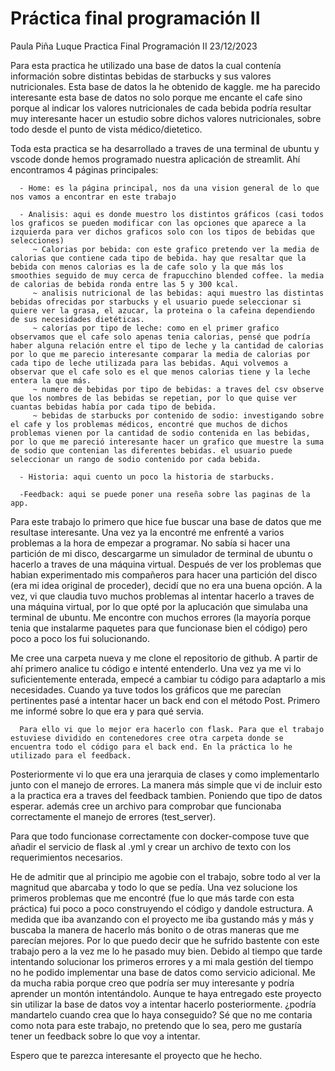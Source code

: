 # Práctica final programación II

   Paula Piña Luque
   Practica Final Programación II
   23/12/2023

   Para esta practica he utilizado una base de datos la cual contenía información sobre distintas bebidas de starbucks y sus valores nutricionales. Esta base de datos la he obtenido de kaggle. me ha parecido interesante esta base de datos no solo porque me encante el cafe sino porque al indicar los valores nutricionales de cada bebida podría resultar muy interesante hacer un estudio sobre dichos valores nutricionales, sobre todo desde el punto de vista médico/dietetico. 

   Toda esta practica se ha desarrollado a traves de una terminal de ubuntu y vscode donde hemos programado nuestra aplicación de streamlit. Ahí encontramos 4 páginas principales: 

      - Home: es la página principal, nos da una vision general de lo que nos vamos a encontrar en este trabajo

      - Analisis: aqui es donde muestro los distintos gráficos (casi todos los graficos se pueden modificar con las opciones que aparece a la izquierda para ver dichos graficos solo con los tipos de bebidas que selecciones)
         ~ Calorias por bebida: con este grafico pretendo ver la media de calorias que contiene cada tipo de bebida. hay que resaltar que la bebida con menos calorias es la de cafe solo y la que más los smoothies seguido de muy cerca de frapucchino blended coffee. la media de calorias de bebida ronda entre las 5 y 300 kcal.
         ~ analisis nutricional de las bebidas: aqui muestro las distintas bebidas ofrecidas por starbucks y el usuario puede seleccionar si quiere ver la grasa, el azucar, la proteina o la cafeina dependiendo de sus necesidades dietéticas.
         ~ calorías por tipo de leche: como en el primer grafico observamos que el cafe solo apenas tenia calorias, pensé que podría haber alguna relación entre el tipo de leche y la cantidad de calorias por lo que me parecio interesante comparar la media de calorias por cada tipo de leche utilizada para las bebidas. Aqui volvemos a observar que el cafe solo es el que menos calorias tiene y la leche entera la que más.
         ~ numero de bebidas por tipo de bebidas: a traves del csv observe que los nombres de las bebidas se repetian, por lo que quise ver cuantas bebidas había por cada tipo de bebida.
         ~ bebidas de starbucks por contenido de sodio: investigando sobre el cafe y los problemas médicos, encontré que muchos de dichos problemas vienen por la cantidad de sodio contenida en las bebidas, por lo que me pareció interesante hacer un grafico que muestre la suma de sodio que contenian las diferentes bebidas. el usuario puede seleccionar un rango de sodio contenido por cada bebida.

      - Historia: aqui cuento un poco la historia de starbucks.

      -Feedback: aqui se puede poner una reseña sobre las paginas de la app. 

   Para este trabajo lo primero que hice fue buscar una base de datos que me resultase interesante. Una vez ya la encontré me enfrenté a varios problemas a la hora de empezar a programar. No sabía si hacer una partición de mi disco, descargarme un simulador de terminal de ubuntu o hacerlo a traves de una máquina virtual. Después de ver los problemas que habian experimentado mis compañeros para hacer una partición del disco (era mi idea original de proceder), decidí que no era una buena opción. A la vez, vi que claudia tuvo muchos problemas al intentar hacerlo a traves de una máquina virtual, por lo que opté por la aplucación que simulaba una terminal de ubuntu. Me encontre con muchos errores (la mayoría porque tenia que instalarme paquetes para que funcionase bien el código) pero poco a poco los fui solucionando.

   Me cree una carpeta nueva y me clone el repositorio de github. A partir de ahí primero analice tu código e intenté entenderlo. Una vez ya me vi lo suficientemente enterada, empecé a cambiar tu código para adaptarlo a mis necesidades. Cuando ya tuve todos los gráficos que me parecían pertinentes pasé a intentar hacer un back end con el método Post. Primero me informé sobre lo que era y para qué servia. 

      Para ello vi que lo mejor era hacerlo con flask. Para que el trabajo estuviese dividido en contenedores cree otra carpeta donde se encuentra todo el código para el back end. En la práctica lo he utilizado para el feedback. 

   Posteriormente vi lo que era una jerarquia de clases y como implementarlo junto con el manejo de errores. La manera más simple que vi de incluir esto a la practica era a traves del feedback tambien. Poniendo que tipo de datos esperar. además cree un archivo para comprobar que funcionaba correctamente el manejo de errores (test_server).

   Para que todo funcionase correctamente con docker-compose tuve que añadir el servicio de flask al .yml y crear un archivo de texto con los requerimientos necesarios. 


   He de admitir que al principio me agobie con el trabajo, sobre todo al ver la magnitud que abarcaba y todo lo que se pedía. 
   Una vez solucione los primeros problemas que me encontré (fue lo que más tarde con esta práctica) fui poco a poco construyendo el código y dandole estructura. A medida que iba avanzando con el proyecto me iba gustando más y más y buscaba la manera de hacerlo más bonito o de otras maneras que me parecían mejores. Por lo que puedo decir que he sufrido bastente con este trabajo pero a la vez me lo he pasado muy bien. 
   Debido al tiempo que tarde intentando solucionar los primeros errores y a mi mala gestión del tiempo no he podido implementar una base de datos como servicio adicional. Me da mucha rabia porque creo que podría ser muy interesante y podría aprender un montón intentándolo. Aunque te haya entregado este proyecto sin utilizar la base de datos voy a intentar hacerlo posteriormente. ¿podría mandartelo cuando crea que lo haya conseguido? Sé que no me contaria como nota para este trabajo, no pretendo que lo sea, pero me gustaría tener un feedback sobre lo que voy a intentar. 

   Espero que te parezca interesante el proyecto que he hecho. 

